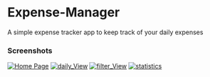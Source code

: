 # Expense-Manager
A simple expense tracker app to keep track of your daily expenses

### Screenshots

[![Home Page](https://s25.postimg.cc/ldito7gwf/create_Entry.png)](https://postimg.cc/image/ko01bugcr/)
[![daily_View](https://s25.postimg.cc/4prblqgzz/daily_View.png)](https://postimg.cc/image/ko01bvb7v/)
[![filter_View](https://s25.postimg.cc/pmnjqfpbj/filter_View.png)](https://postimg.cc/image/7jugz7tgr/)
[![statistics](https://s25.postimg.cc/cv9djy2ov/statistics.png)](https://postimg.cc/image/5s1i4bx97/)
